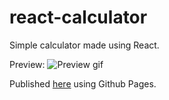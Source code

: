 # react-calculator
Simple calculator made using React.

Preview:
![Preview gif](https://media.giphy.com/media/YC8XmbbqDa1n7jwiNT/giphy.gif)

Published [here](https://knlju.github.io/react-calculator/) using Github Pages.
